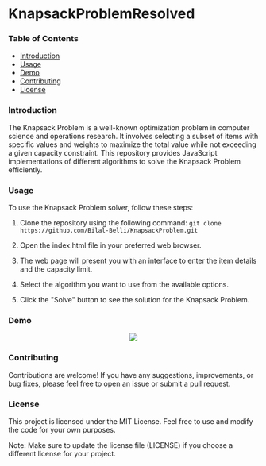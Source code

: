# KnapsackProblemResolved
### Table of Contents
- [Introduction](README.md#Introduction)
- [Usage](README.md#Usage)
- [Demo](README.md#Demo)
- [Contributing](README.md#Contributing)
- [License](README.md#License)

### Introduction
The Knapsack Problem is a well-known optimization problem in computer science and operations research. It involves selecting a subset of items with specific values and weights to maximize the total value while not exceeding a given capacity constraint. This repository provides JavaScript implementations of different algorithms to solve the Knapsack Problem efficiently.

### Usage
To use the Knapsack Problem solver, follow these steps:

1. Clone the repository using the following command:
`git clone https://github.com/Bilal-Belli/KnapsackProblem.git`
2. Open the index.html file in your preferred web browser.

3. The web page will present you with an interface to enter the item details and the capacity limit.

4. Select the algorithm you want to use from the available options.

5. Click the "Solve" button to see the solution for the Knapsack Problem.

### Demo
<div align="center">
   <img src="https://github.com/Bilal-Belli/KnapsackProblem/assets/74218805/c40f2db8-b58b-4d29-98ce-1826188bd758">
</div>

### Contributing
Contributions are welcome! If you have any suggestions, improvements, or bug fixes, please feel free to open an issue or submit a pull request.

### License
This project is licensed under the MIT License. Feel free to use and modify the code for your own purposes.

Note: Make sure to update the license file (LICENSE) if you choose a different license for your project.